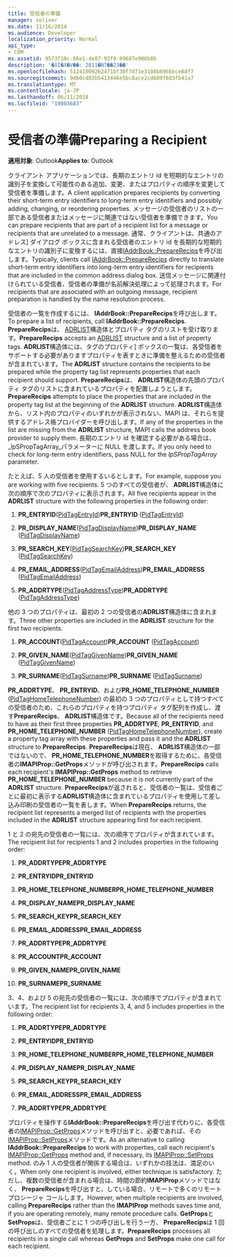 ```yaml
---
title: 受信者の準備
manager: soliver
ms.date: 11/16/2014
ms.audience: Developer
localization_priority: Normal
api_type:
- COM
ms.assetid: 9573f10c-66e1-4e87-93f0-89687e906b8b
description: '�ŏI�X�V��: 2011�N7��23��'
ms.openlocfilehash: 51241009262471bf30f7d71e3108b896bbce8df7
ms.sourcegitcommit: 9d60cd82b5413446e5bc8ace2cd689f683fb41a7
ms.translationtype: MT
ms.contentlocale: ja-JP
ms.lasthandoff: 06/11/2018
ms.locfileid: "19803683"
---
```

# <a name="preparing-a-recipient"></a><span data-ttu-id="68f80-103">受信者の準備</span><span class="sxs-lookup"><span data-stu-id="68f80-103">Preparing a Recipient</span></span>

  
  
<span data-ttu-id="68f80-104">**適用対象**: Outlook</span><span class="sxs-lookup"><span data-stu-id="68f80-104">**Applies to**: Outlook</span></span> 
  
<span data-ttu-id="68f80-105">クライアント アプリケーションでは、長期のエントリ id を短期的なエントリの識別子を変換して可能性のある追加、変更、またはプロパティの順序を変更して受信者を準備します。</span><span class="sxs-lookup"><span data-stu-id="68f80-105">A client application prepares recipients by converting their short-term entry identifiers to long-term entry identifiers and possibly adding, changing, or reordering properties.</span></span> <span data-ttu-id="68f80-106">メッセージの受信者のリストの一部である受信者またはメッセージに関連ではない受信者を準備できます。</span><span class="sxs-lookup"><span data-stu-id="68f80-106">You can prepare recipients that are part of a recipient list for a message or recipients that are unrelated to a message.</span></span> <span data-ttu-id="68f80-107">通常、クライアントは、共通のアドレス] ダイアログ ボックスに含まれる受信者のエントリ id を長期的な短期的なエントリの識別子に変換するには、直接[IAddrBook::PrepareRecips](iaddrbook-preparerecips.md)を呼び出します。</span><span class="sxs-lookup"><span data-stu-id="68f80-107">Typically, clients call [IAddrBook::PrepareRecips](iaddrbook-preparerecips.md) directly to translate short-term entry identifiers into long-term entry identifiers for recipients that are included in the common address dialog box.</span></span> <span data-ttu-id="68f80-108">送信メッセージに関連付けられている受信者、受信者の準備が名前解決処理によって処理されます。</span><span class="sxs-lookup"><span data-stu-id="68f80-108">For recipients that are associated with an outgoing message, recipient preparation is handled by the name resolution process.</span></span> 
  
<span data-ttu-id="68f80-109">受信者の一覧を作成するには、 **IAddrBook::PrepareRecips**を呼び出します。</span><span class="sxs-lookup"><span data-stu-id="68f80-109">To prepare a list of recipients, call **IAddrBook::PrepareRecips**.</span></span> <span data-ttu-id="68f80-110">**PrepareRecips**は、 [ADRLIST](adrlist.md)構造体とプロパティ タグのリストを受け取ります。</span><span class="sxs-lookup"><span data-stu-id="68f80-110">**PrepareRecips** accepts an [ADRLIST](adrlist.md) structure and a list of property tags.</span></span> <span data-ttu-id="68f80-111">**ADRLIST**構造体には、タグのプロパティ] ボックスの一覧は、各受信者をサポートする必要がありますプロパティを表すときに準備を整えるための受信者が含まれています。</span><span class="sxs-lookup"><span data-stu-id="68f80-111">The **ADRLIST** structure contains the recipients to be prepared while the property tag list represents properties that each recipient should support.</span></span> <span data-ttu-id="68f80-112">**PrepareRecips**は、 **ADRLIST**構造体の先頭のプロパティ タグのリストに含まれているプロパティを配置しようとします。</span><span class="sxs-lookup"><span data-stu-id="68f80-112">**PrepareRecips** attempts to place the properties that are included in the property tag list at the beginning of the **ADRLIST** structure.</span></span> <span data-ttu-id="68f80-113">**ADRLIST**構造体から、リスト内のプロパティのいずれかが表示されない、MAPI は、それらを提供するアドレス帳プロバイダーを呼び出します。</span><span class="sxs-lookup"><span data-stu-id="68f80-113">If any of the properties in the list are missing from the **ADRLIST** structure, MAPI calls the address book provider to supply them.</span></span> <span data-ttu-id="68f80-114">長期のエントリ id を確認する必要がある場合は、 _lpSPropTagArray_パラメーターに NULL を渡します。</span><span class="sxs-lookup"><span data-stu-id="68f80-114">If you only need to check for long-term entry identifiers, pass NULL for the  _lpSPropTagArray_ parameter.</span></span> 
  
<span data-ttu-id="68f80-115">たとえば、5 人の受信者を使用するいるとします。</span><span class="sxs-lookup"><span data-stu-id="68f80-115">For example, suppose you are working with five recipients.</span></span> <span data-ttu-id="68f80-116">5 つのすべての受信者が、 **ADRLIST**構造体に次の順序で次のプロパティに表示されます。</span><span class="sxs-lookup"><span data-stu-id="68f80-116">All five recipients appear in the **ADRLIST** structure with the following properties in the following order:</span></span> 
  
1. <span data-ttu-id="68f80-117">**PR_ENTRYID**([PidTagEntryId](pidtagentryid-canonical-property.md))</span><span class="sxs-lookup"><span data-stu-id="68f80-117">**PR_ENTRYID** ([PidTagEntryId](pidtagentryid-canonical-property.md))</span></span>
    
2. <span data-ttu-id="68f80-118">**PR_DISPLAY_NAME**([PidTagDisplayName](pidtagdisplayname-canonical-property.md))</span><span class="sxs-lookup"><span data-stu-id="68f80-118">**PR_DISPLAY_NAME** ([PidTagDisplayName](pidtagdisplayname-canonical-property.md))</span></span>
    
3. <span data-ttu-id="68f80-119">**PR_SEARCH_KEY**([PidTagSearchKey](pidtagsearchkey-canonical-property.md))</span><span class="sxs-lookup"><span data-stu-id="68f80-119">**PR_SEARCH_KEY** ([PidTagSearchKey](pidtagsearchkey-canonical-property.md))</span></span>
    
4. <span data-ttu-id="68f80-120">**PR_EMAIL_ADDRESS**([PidTagEmailAddress](pidtagemailaddress-canonical-property.md))</span><span class="sxs-lookup"><span data-stu-id="68f80-120">**PR_EMAIL_ADDRESS** ([PidTagEmailAddress](pidtagemailaddress-canonical-property.md))</span></span>
    
5. <span data-ttu-id="68f80-121">**PR_ADDRTYPE**([PidTagAddressType](pidtagaddresstype-canonical-property.md))</span><span class="sxs-lookup"><span data-stu-id="68f80-121">**PR_ADDRTYPE** ([PidTagAddressType](pidtagaddresstype-canonical-property.md))</span></span>
    
<span data-ttu-id="68f80-122">他の 3 つのプロパティは、最初の 2 つの受信者の**ADRLIST**構造体に含まれます。</span><span class="sxs-lookup"><span data-stu-id="68f80-122">Three other properties are included in the **ADRLIST** structure for the first two recipients.</span></span> 
  
1. <span data-ttu-id="68f80-123">**PR_ACCOUNT**([PidTagAccount](pidtagaccount-canonical-property.md))</span><span class="sxs-lookup"><span data-stu-id="68f80-123">**PR_ACCOUNT** ([PidTagAccount](pidtagaccount-canonical-property.md))</span></span>
    
2. <span data-ttu-id="68f80-124">**PR_GIVEN_NAME**([PidTagGivenName](pidtaggivenname-canonical-property.md))</span><span class="sxs-lookup"><span data-stu-id="68f80-124">**PR_GIVEN_NAME** ([PidTagGivenName](pidtaggivenname-canonical-property.md))</span></span>
    
3. <span data-ttu-id="68f80-125">**PR_SURNAME**([PidTagSurname](pidtagsurname-canonical-property.md))</span><span class="sxs-lookup"><span data-stu-id="68f80-125">**PR_SURNAME** ([PidTagSurname](pidtagsurname-canonical-property.md))</span></span>
    
<span data-ttu-id="68f80-126">**PR_ADDRTYPE**、 **PR_ENTRYID**、および**PR_HOME_TELEPHONE_NUMBER** ([PidTagHomeTelephoneNumber](pidtaghometelephonenumber-canonical-property.md)) の最初の 3 つのプロパティとして持つすべての受信者のため、これらのプロパティを持つプロパティ タグ配列を作成し、渡す**PrepareRecips**、 **ADRLIST**構造体です。</span><span class="sxs-lookup"><span data-stu-id="68f80-126">Because all of the recipients need to have as their first three properties **PR_ADDRTYPE**, **PR_ENTRYID**, and **PR_HOME_TELEPHONE_NUMBER** ([PidTagHomeTelephoneNumber](pidtaghometelephonenumber-canonical-property.md)), create a property tag array with these properties and pass it and the **ADRLIST** structure to **PrepareRecips**.</span></span> <span data-ttu-id="68f80-127">**PrepareRecips**は現在、 **ADRLIST**構造体の一部ではないので、 **PR_HOME_TELEPHONE_NUMBER**を取得するために、各受信者の**IMAPIProp::GetProps**メソッドが呼び出されます。</span><span class="sxs-lookup"><span data-stu-id="68f80-127">**PrepareRecips** calls each recipient's **IMAPIProp::GetProps** method to retrieve **PR_HOME_TELEPHONE_NUMBER** because it is not currently part of the **ADRLIST** structure.</span></span> <span data-ttu-id="68f80-128">**PrepareRecips**が返されると、受信者の一覧は、受信者ごとに最初に表示する**ADRLIST**構造体に含まれているプロパティを使用して差し込み印刷の受信者の一覧を表します。</span><span class="sxs-lookup"><span data-stu-id="68f80-128">When **PrepareRecips** returns, the recipient list represents a merged list of recipients with the properties included in the **ADRLIST** structure appearing first for each recipient.</span></span> 
  
<span data-ttu-id="68f80-129">1 と 2 の宛先の受信者の一覧には、次の順序でプロパティが含まれています。</span><span class="sxs-lookup"><span data-stu-id="68f80-129">The recipient list for recipients 1 and 2 includes properties in the following order:</span></span>
  
1. <span data-ttu-id="68f80-130">**PR_ADDRTYPE**</span><span class="sxs-lookup"><span data-stu-id="68f80-130">**PR_ADDRTYPE**</span></span>
    
2. <span data-ttu-id="68f80-131">**PR_ENTRYID**</span><span class="sxs-lookup"><span data-stu-id="68f80-131">**PR_ENTRYID**</span></span>
    
3. <span data-ttu-id="68f80-132">**PR_HOME_TELEPHONE_NUMBER**</span><span class="sxs-lookup"><span data-stu-id="68f80-132">**PR_HOME_TELEPHONE_NUMBER**</span></span>
    
4. <span data-ttu-id="68f80-133">**PR_DISPLAY_NAME**</span><span class="sxs-lookup"><span data-stu-id="68f80-133">**PR_DISPLAY_NAME**</span></span>
    
5. <span data-ttu-id="68f80-134">**PR_SEARCH_KEY**</span><span class="sxs-lookup"><span data-stu-id="68f80-134">**PR_SEARCH_KEY**</span></span>
    
6. <span data-ttu-id="68f80-135">**PR_EMAIL_ADDRESS**</span><span class="sxs-lookup"><span data-stu-id="68f80-135">**PR_EMAIL_ADDRESS**</span></span>
    
7. <span data-ttu-id="68f80-136">**PR_ADDRTYPE**</span><span class="sxs-lookup"><span data-stu-id="68f80-136">**PR_ADDRTYPE**</span></span>
    
8. <span data-ttu-id="68f80-137">**PR_ACCOUNT**</span><span class="sxs-lookup"><span data-stu-id="68f80-137">**PR_ACCOUNT**</span></span>
    
9. <span data-ttu-id="68f80-138">**PR_GIVEN_NAME**</span><span class="sxs-lookup"><span data-stu-id="68f80-138">**PR_GIVEN_NAME**</span></span>
    
10. <span data-ttu-id="68f80-139">**PR_SURNAME**</span><span class="sxs-lookup"><span data-stu-id="68f80-139">**PR_SURNAME**</span></span>
    
<span data-ttu-id="68f80-140">3、4、および 5 の宛先の受信者の一覧には、次の順序でプロパティが含まれています。</span><span class="sxs-lookup"><span data-stu-id="68f80-140">The recipient list for recipients 3, 4, and 5 includes properties in the following order:</span></span>
  
1. <span data-ttu-id="68f80-141">**PR_ADDRTYPE**</span><span class="sxs-lookup"><span data-stu-id="68f80-141">**PR_ADDRTYPE**</span></span>
    
2. <span data-ttu-id="68f80-142">**PR_ENTRYID**</span><span class="sxs-lookup"><span data-stu-id="68f80-142">**PR_ENTRYID**</span></span>
    
3. <span data-ttu-id="68f80-143">**PR_HOME_TELEPHONE_NUMBER**</span><span class="sxs-lookup"><span data-stu-id="68f80-143">**PR_HOME_TELEPHONE_NUMBER**</span></span>
    
4. <span data-ttu-id="68f80-144">**PR_DISPLAY_NAME**</span><span class="sxs-lookup"><span data-stu-id="68f80-144">**PR_DISPLAY_NAME**</span></span>
    
5. <span data-ttu-id="68f80-145">**PR_SEARCH_KEY**</span><span class="sxs-lookup"><span data-stu-id="68f80-145">**PR_SEARCH_KEY**</span></span>
    
6. <span data-ttu-id="68f80-146">**PR_EMAIL_ADDRESS**</span><span class="sxs-lookup"><span data-stu-id="68f80-146">**PR_EMAIL_ADDRESS**</span></span>
    
7. <span data-ttu-id="68f80-147">**PR_ADDRTYPE**</span><span class="sxs-lookup"><span data-stu-id="68f80-147">**PR_ADDRTYPE**</span></span>
    
<span data-ttu-id="68f80-148">プロパティを操作する**IAddrBook::PrepareRecips**を呼び出す代わりに、各受信者の[IMAPIProp::GetProps](imapiprop-getprops.md)メソッドを呼び出すと、必要であれば、その[IMAPIProp::SetProps](imapiprop-setprops.md)メソッドです。</span><span class="sxs-lookup"><span data-stu-id="68f80-148">As an alternative to calling **IAddrBook::PrepareRecips** to work with properties, call each recipient's [IMAPIProp::GetProps](imapiprop-getprops.md) method and, if necessary, its [IMAPIProp::SetProps](imapiprop-setprops.md) method.</span></span> <span data-ttu-id="68f80-149">のみ 1 人の受信者が関係する場合は、いずれかの技法は、満足のいく。</span><span class="sxs-lookup"><span data-stu-id="68f80-149">When only one recipient is involved, either technique is satisfactory.</span></span> <span data-ttu-id="68f80-150">ただし、複数の受信者が含まれる場合は、時間の節約**IMAPIProp**メソッドではなく、 **PrepareRecips**を呼び出すと、している場合、リモートで多くのリモート プロシージャ コールします。</span><span class="sxs-lookup"><span data-stu-id="68f80-150">However, when multiple recipients are involved, calling **PrepareRecips** rather than the **IMAPIProp** methods saves time and, if you are operating remotely, many remote procedure calls.</span></span> <span data-ttu-id="68f80-151">**GetProps**と**SetProps**は、受信者ごとに 1 つの呼び出しを行う一方、 **PrepareRecips**は 1 回の呼び出しのすべての受信者を処理します。</span><span class="sxs-lookup"><span data-stu-id="68f80-151">**PrepareRecips** processes all recipients in a single call whereas **GetProps** and **SetProps** make one call for each recipient.</span></span> 
  

